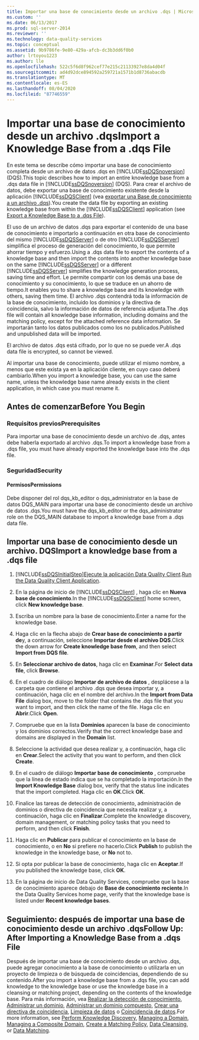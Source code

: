 ```yaml
---
title: Importar una base de conocimiento desde un archivo .dqs | Microsoft Docs
ms.custom: ''
ms.date: 06/13/2017
ms.prod: sql-server-2014
ms.reviewer: ''
ms.technology: data-quality-services
ms.topic: conceptual
ms.assetid: 9b9786fe-9e80-429a-afcb-dc3b3dd6f0b0
author: lrtoyou1223
ms.author: lle
ms.openlocfilehash: 522c5f6d8f962cef77e215c21133927e8da4d04f
ms.sourcegitcommit: ad4d92dce894592a259721a1571b1d8736abacdb
ms.translationtype: MT
ms.contentlocale: es-ES
ms.lasthandoff: 08/04/2020
ms.locfileid: "87746559"
---
```

# <a name="import-a-knowledge-base-from-a-dqs-file"></a><span data-ttu-id="a17d0-102">Importar una base de conocimiento desde un archivo .dqs</span><span class="sxs-lookup"><span data-stu-id="a17d0-102">Import a Knowledge Base from a .dqs File</span></span>
  <span data-ttu-id="a17d0-103">En este tema se describe cómo importar una base de conocimiento completa desde un archivo de datos .dqs en [!INCLUDE[ssDQSnoversion](../includes/ssdqsnoversion-md.md)] (DQS).</span><span class="sxs-lookup"><span data-stu-id="a17d0-103">This topic describes how to import an entire knowledge base from a .dqs data file in [!INCLUDE[ssDQSnoversion](../includes/ssdqsnoversion-md.md)] (DQS).</span></span> <span data-ttu-id="a17d0-104">Para crear el archivo de datos, debe exportar una base de conocimiento existente desde la aplicación [!INCLUDE[ssDQSClient](../includes/ssdqsclient-md.md)] (vea [exportar una Base de conocimiento a un archivo .dqs](../../2014/data-quality-services/export-a-knowledge-base-to-a-dqs-file.md)).</span><span class="sxs-lookup"><span data-stu-id="a17d0-104">You create the data file by exporting an existing knowledge base from within the [!INCLUDE[ssDQSClient](../includes/ssdqsclient-md.md)] application (see [Export a Knowledge Base to a .dqs File](../../2014/data-quality-services/export-a-knowledge-base-to-a-dqs-file.md)).</span></span>  
  
 <span data-ttu-id="a17d0-105">El uso de un archivo de datos .dqs para exportar el contenido de una base de conocimiento e importarlo a continuación en otra base de conocimiento del mismo [!INCLUDE[ssDQSServer](../includes/ssdqsserver-md.md)] o de otro [!INCLUDE[ssDQSServer](../includes/ssdqsserver-md.md)] simplifica el proceso de generación del conocimiento, lo que permite ahorrar tiempo y esfuerzo.</span><span class="sxs-lookup"><span data-stu-id="a17d0-105">Using a .dqs data file to export the contents of a knowledge base and then import the contents into another knowledge base on the same [!INCLUDE[ssDQSServer](../includes/ssdqsserver-md.md)] or a different [!INCLUDE[ssDQSServer](../includes/ssdqsserver-md.md)] simplifies the knowledge generation process, saving time and effort.</span></span> <span data-ttu-id="a17d0-106">Le permite compartir con los demás una base de conocimiento y su conocimiento, lo que se traduce en un ahorro de tiempo.</span><span class="sxs-lookup"><span data-stu-id="a17d0-106">It enables you to share a knowledge base and its knowledge with others, saving them time.</span></span> <span data-ttu-id="a17d0-107">El archivo .dqs contendrá toda la información de la base de conocimiento, incluido los dominios y la directiva de coincidencia, salvo la información de datos de referencia adjunta.</span><span class="sxs-lookup"><span data-stu-id="a17d0-107">The .dqs file will contain all knowledge base information, including domains and the matching policy, except for the attached reference data information.</span></span> <span data-ttu-id="a17d0-108">Se importarán tanto los datos publicados como los no publicados.</span><span class="sxs-lookup"><span data-stu-id="a17d0-108">Published and unpublished data will be imported.</span></span>  
  
 <span data-ttu-id="a17d0-109">El archivo de datos .dqs está cifrado, por lo que no se puede ver.</span><span class="sxs-lookup"><span data-stu-id="a17d0-109">A .dqs data file is encrypted, so cannot be viewed.</span></span>  
  
 <span data-ttu-id="a17d0-110">Al importar una base de conocimiento, puede utilizar el mismo nombre, a menos que este exista ya en la aplicación cliente, en cuyo caso deberá cambiarlo.</span><span class="sxs-lookup"><span data-stu-id="a17d0-110">When you import a knowledge base, you can use the same name, unless the knowledge base name already exists in the client application, in which case you must rename it.</span></span>  
  
##  <a name="before-you-begin"></a><a name="BeforeYouBegin"></a> <span data-ttu-id="a17d0-111">Antes de comenzar</span><span class="sxs-lookup"><span data-stu-id="a17d0-111">Before You Begin</span></span>  
  
###  <a name="prerequisites"></a><a name="Prerequisites"></a> <span data-ttu-id="a17d0-112">Requisitos previos</span><span class="sxs-lookup"><span data-stu-id="a17d0-112">Prerequisites</span></span>  
 <span data-ttu-id="a17d0-113">Para importar una base de conocimiento desde un archivo de .dqs, antes debe haberla exportado al archivo .dqs.</span><span class="sxs-lookup"><span data-stu-id="a17d0-113">To import a knowledge base from a .dqs file, you must have already exported the knowledge base into the .dqs file.</span></span>  
  
###  <a name="security"></a><a name="Security"></a> <span data-ttu-id="a17d0-114">Seguridad</span><span class="sxs-lookup"><span data-stu-id="a17d0-114">Security</span></span>  
  
####  <a name="permissions"></a><a name="Permissions"></a> <span data-ttu-id="a17d0-115">Permisos</span><span class="sxs-lookup"><span data-stu-id="a17d0-115">Permissions</span></span>  
 <span data-ttu-id="a17d0-116">Debe disponer del rol dqs_kb_editor o dqs_administrator en la base de datos DQS_MAIN para importar una base de conocimiento desde un archivo de datos .dqs.</span><span class="sxs-lookup"><span data-stu-id="a17d0-116">You must have the dqs_kb_editor or the dqs_administrator role on the DQS_MAIN database to import a knowledge base from a .dqs data file.</span></span>  
  
##  <a name="import-a-knowledge-base-from-a-dqs-file"></a><a name="Import"></a><span data-ttu-id="a17d0-117">Importar una base de conocimiento desde un archivo. DQS</span><span class="sxs-lookup"><span data-stu-id="a17d0-117">Import a knowledge base from a .dqs file</span></span>  
  
1.  [!INCLUDE[ssDQSInitialStep](../includes/ssdqsinitialstep-md.md)]<span data-ttu-id="a17d0-118">[Ejecute la aplicación Data Quality Client](../../2014/data-quality-services/run-the-data-quality-client-application.md).</span><span class="sxs-lookup"><span data-stu-id="a17d0-118">[Run the Data Quality Client Application](../../2014/data-quality-services/run-the-data-quality-client-application.md).</span></span>  
  
2.  <span data-ttu-id="a17d0-119">En la página de inicio de [!INCLUDE[ssDQSClient](../includes/ssdqsclient-md.md)] , haga clic en **Nueva base de conocimiento**.</span><span class="sxs-lookup"><span data-stu-id="a17d0-119">In the [!INCLUDE[ssDQSClient](../includes/ssdqsclient-md.md)] home screen, click **New knowledge base**.</span></span>  
  
3.  <span data-ttu-id="a17d0-120">Escriba un nombre para la base de conocimiento.</span><span class="sxs-lookup"><span data-stu-id="a17d0-120">Enter a name for the knowledge base.</span></span>  
  
4.  <span data-ttu-id="a17d0-121">Haga clic en la flecha abajo de **Crear base de conocimiento a partir de**y, a continuación, seleccione **Importar desde el archivo DQS**.</span><span class="sxs-lookup"><span data-stu-id="a17d0-121">Click the down arrow for **Create knowledge base from**, and then select **Import from DQS file**.</span></span>  
  
5.  <span data-ttu-id="a17d0-122">En **Seleccionar archivo de datos**, haga clic en **Examinar**.</span><span class="sxs-lookup"><span data-stu-id="a17d0-122">For **Select data file**, click **Browse**.</span></span>  
  
6.  <span data-ttu-id="a17d0-123">En el cuadro de diálogo **Importar de archivo de datos** , desplácese a la carpeta que contiene el archivo .dqs que desea importar y, a continuación, haga clic en el nombre del archivo.</span><span class="sxs-lookup"><span data-stu-id="a17d0-123">In the **Import from Data File** dialog box, move to the folder that contains the .dqs file that you want to import, and then click the name of the file.</span></span> <span data-ttu-id="a17d0-124">Haga clic en **Abrir**.</span><span class="sxs-lookup"><span data-stu-id="a17d0-124">Click **Open**.</span></span>  
  
7.  <span data-ttu-id="a17d0-125">Compruebe que en la lista **Dominios** aparecen la base de conocimiento y los dominios correctos.</span><span class="sxs-lookup"><span data-stu-id="a17d0-125">Verify that the correct knowledge base and domains are displayed in the **Domain** list.</span></span>  
  
8.  <span data-ttu-id="a17d0-126">Seleccione la actividad que desea realizar y, a continuación, haga clic en **Crear**.</span><span class="sxs-lookup"><span data-stu-id="a17d0-126">Select the activity that you want to perform, and then click **Create**.</span></span>  
  
9. <span data-ttu-id="a17d0-127">En el cuadro de diálogo **Importar base de conocimiento** , compruebe que la línea de estado indica que se ha completado la importación.</span><span class="sxs-lookup"><span data-stu-id="a17d0-127">In the **Import Knowledge Base** dialog box, verify that the status line indicates that the import completed.</span></span> <span data-ttu-id="a17d0-128">Haga clic en **OK**.</span><span class="sxs-lookup"><span data-stu-id="a17d0-128">Click **OK**.</span></span>  
  
10. <span data-ttu-id="a17d0-129">Finalice las tareas de detección de conocimiento, administración de dominios o directiva de coincidencia que necesita realizar y, a continuación, haga clic en **Finalizar**.</span><span class="sxs-lookup"><span data-stu-id="a17d0-129">Complete the knowledge discovery, domain management, or matching policy tasks that you need to perform, and then click **Finish**.</span></span>  
  
11. <span data-ttu-id="a17d0-130">Haga clic en **Publicar** para publicar el conocimiento en la base de conocimiento, o en **No** si prefiere no hacerlo.</span><span class="sxs-lookup"><span data-stu-id="a17d0-130">Click **Publish** to publish the knowledge in the knowledge base, or **No** not to.</span></span>  
  
12. <span data-ttu-id="a17d0-131">Si opta por publicar la base de conocimiento, haga clic en **Aceptar**.</span><span class="sxs-lookup"><span data-stu-id="a17d0-131">If you published the knowledge base, click **OK**.</span></span>  
  
13. <span data-ttu-id="a17d0-132">En la página de inicio de Data Quality Services, compruebe que la base de conocimiento aparece debajo de **Base de conocimiento reciente**.</span><span class="sxs-lookup"><span data-stu-id="a17d0-132">In the Data Quality Services home page, verify that the knowledge base is listed under **Recent knowledge bases**.</span></span>  
  
##  <a name="follow-up-after-importing-a-knowledge-base-from-a-dqs-file"></a><a name="FollowUp"></a> <span data-ttu-id="a17d0-133">Seguimiento: después de importar una base de conocimiento desde un archivo .dqs</span><span class="sxs-lookup"><span data-stu-id="a17d0-133">Follow Up: After Importing a Knowledge Base from a .dqs File</span></span>  
 <span data-ttu-id="a17d0-134">Después de importar una base de conocimiento desde un archivo .dqs, puede agregar conocimiento a la base de conocimiento o utilizarla en un proyecto de limpieza o de búsqueda de coincidencias, dependiendo de su contenido.</span><span class="sxs-lookup"><span data-stu-id="a17d0-134">After you import a knowledge base from a .dqs file, you can add knowledge to the knowledge base or use the knowledge base in a cleansing or matching project, depending on the contents of the knowledge base.</span></span> <span data-ttu-id="a17d0-135">Para más información, vea [Realizar la detección de conocimiento](../../2014/data-quality-services/perform-knowledge-discovery.md), [Administrar un dominio](../../2014/data-quality-services/managing-a-domain.md), [Administrar un dominio compuesto](../../2014/data-quality-services/managing-a-composite-domain.md), [Crear una directiva de coincidencia](../../2014/data-quality-services/create-a-matching-policy.md), [Limpieza de datos](../../2014/data-quality-services/data-cleansing.md) o [Coincidencia de datos](../../2014/data-quality-services/data-matching.md).</span><span class="sxs-lookup"><span data-stu-id="a17d0-135">For more information, see [Perform Knowledge Discovery](../../2014/data-quality-services/perform-knowledge-discovery.md), [Managing a Domain](../../2014/data-quality-services/managing-a-domain.md), [Managing a Composite Domain](../../2014/data-quality-services/managing-a-composite-domain.md), [Create a Matching Policy](../../2014/data-quality-services/create-a-matching-policy.md), [Data Cleansing](../../2014/data-quality-services/data-cleansing.md), or [Data Matching](../../2014/data-quality-services/data-matching.md).</span></span>  
  
  

